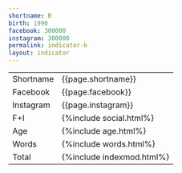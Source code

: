 ```yaml
---
shortname: B
birth: 1990
facebook: 300000
instagram: 300000
permalink: indicator-b
layout: indicator
---
```


|||
|-|-|
|Shortname |{{page.shortname}}||
|Facebook |{{page.facebook}}||
|Instagram |{{page.instagram}}||
|F+I |{%include social.html%}||
|Age| {%include age.html%}||
|Words |{%include words.html%}||
|Total |{%include indexmod.html%}||
